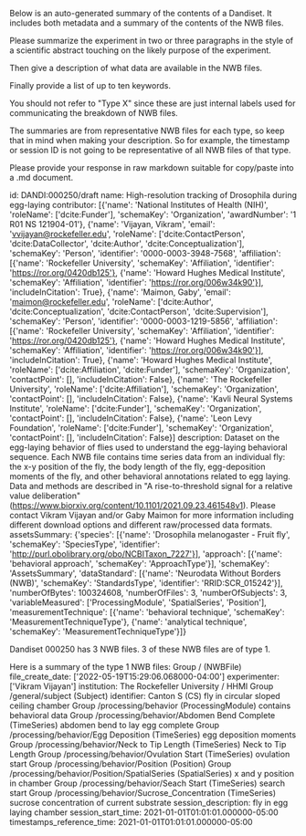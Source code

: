 
Below is an auto-generated summary of the contents of a Dandiset. It includes both metadata and a summary of the contents of the NWB files.

Please summarize the experiment in two or three paragraphs in the style of a scientific abstract touching on the likely purpose of the experiment.

Then give a description of what data are available in the NWB files.

Finally provide a list of up to ten keywords.

You should not refer to "Type X" since these are just internal labels used for communicating the breakdown of NWB files.

The summaries are from representative NWB files for each type, so keep that in mind when making your description. So for example, the timestamp or session ID is not going to be representative of all NWB files of that type.

Please provide your response in raw markdown suitable for copy/paste into a .md document.


id: DANDI:000250/draft
name: High-resolution tracking of Drosophila during egg-laying
contributor: [{'name': 'National Institutes of Health (NIH)', 'roleName': ['dcite:Funder'], 'schemaKey': 'Organization', 'awardNumber': '1 R01 NS 121904-01'}, {'name': 'Vijayan, Vikram', 'email': 'vvijayan@rockefeller.edu', 'roleName': ['dcite:ContactPerson', 'dcite:DataCollector', 'dcite:Author', 'dcite:Conceptualization'], 'schemaKey': 'Person', 'identifier': '0000-0003-3948-7568', 'affiliation': [{'name': 'Rockefeller University', 'schemaKey': 'Affiliation', 'identifier': 'https://ror.org/0420db125'}, {'name': 'Howard Hughes Medical Institute', 'schemaKey': 'Affiliation', 'identifier': 'https://ror.org/006w34k90'}], 'includeInCitation': True}, {'name': 'Maimon, Gaby', 'email': 'maimon@rockefeller.edu', 'roleName': ['dcite:Author', 'dcite:Conceptualization', 'dcite:ContactPerson', 'dcite:Supervision'], 'schemaKey': 'Person', 'identifier': '0000-0003-1219-5856', 'affiliation': [{'name': 'Rockefeller University', 'schemaKey': 'Affiliation', 'identifier': 'https://ror.org/0420db125'}, {'name': 'Howard Hughes Medical Institute', 'schemaKey': 'Affiliation', 'identifier': 'https://ror.org/006w34k90'}], 'includeInCitation': True}, {'name': 'Howard Hughes Medical Institute', 'roleName': ['dcite:Affiliation', 'dcite:Funder'], 'schemaKey': 'Organization', 'contactPoint': [], 'includeInCitation': False}, {'name': 'The Rockefeller University', 'roleName': ['dcite:Affiliation'], 'schemaKey': 'Organization', 'contactPoint': [], 'includeInCitation': False}, {'name': 'Kavli Neural Systems Institute', 'roleName': ['dcite:Funder'], 'schemaKey': 'Organization', 'contactPoint': [], 'includeInCitation': False}, {'name': 'Leon Levy Foundation', 'roleName': ['dcite:Funder'], 'schemaKey': 'Organization', 'contactPoint': [], 'includeInCitation': False}]
description: Dataset on the egg-laying behavior of flies used to understand the egg-laying behavioral sequence. Each NWB file contains time series data from an individual fly: the x-y position of the fly, the body length of the fly, egg-deposition moments of the fly, and other behavioral annotations related to egg laying. Data and methods are described in "A rise-to-threshold signal for a relative value deliberation" (https://www.biorxiv.org/content/10.1101/2021.09.23.461548v1). Please contact Vikram Vijayan and/or Gaby Maimon for more information including different download options and different raw/processed data formats.
assetsSummary: {'species': [{'name': 'Drosophila melanogaster - Fruit fly', 'schemaKey': 'SpeciesType', 'identifier': 'http://purl.obolibrary.org/obo/NCBITaxon_7227'}], 'approach': [{'name': 'behavioral approach', 'schemaKey': 'ApproachType'}], 'schemaKey': 'AssetsSummary', 'dataStandard': [{'name': 'Neurodata Without Borders (NWB)', 'schemaKey': 'StandardsType', 'identifier': 'RRID:SCR_015242'}], 'numberOfBytes': 100324608, 'numberOfFiles': 3, 'numberOfSubjects': 3, 'variableMeasured': ['ProcessingModule', 'SpatialSeries', 'Position'], 'measurementTechnique': [{'name': 'behavioral technique', 'schemaKey': 'MeasurementTechniqueType'}, {'name': 'analytical technique', 'schemaKey': 'MeasurementTechniqueType'}]}

Dandiset 000250 has 3 NWB files.
3 of these NWB files are of type 1.


Here is a summary of the type 1 NWB files:
  Group / (NWBFile) 
  file_create_date: ['2022-05-19T15:29:06.068000-04:00']
  experimenter: ['Vikram Vijayan']
  institution: The Rockefeller University / HHMI
  Group /general/subject (Subject) 
  identifier: Canton S (CS) fly in circular sloped ceiling chamber
  Group /processing/behavior (ProcessingModule) contains behavioral data
  Group /processing/behavior/Abdomen Bend Complete (TimeSeries) abdomen bend to lay egg complete
  Group /processing/behavior/Egg Deposition (TimeSeries) egg deposition moments
  Group /processing/behavior/Neck to Tip Length (TimeSeries) Neck to Tip Length
  Group /processing/behavior/Ovulation Start (TimeSeries) ovulation start
  Group /processing/behavior/Position (Position) 
  Group /processing/behavior/Position/SpatialSeries (SpatialSeries) x and y position in chamber
  Group /processing/behavior/Seach Start (TimeSeries) search start
  Group /processing/behavior/Sucrose_Concentration (TimeSeries) sucrose concentration of current substrate
  session_description: fly in egg laying chamber
  session_start_time: 2021-01-01T01:01:01.000000-05:00
  timestamps_reference_time: 2021-01-01T01:01:01.000000-05:00
